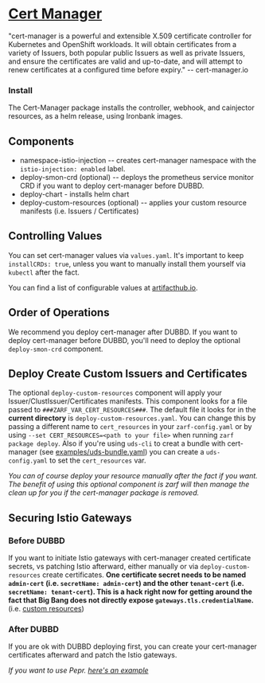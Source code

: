 # [Cert Manager](https://cert-manager.io/)

"cert-manager is a powerful and extensible X.509 certificate controller for Kubernetes and OpenShift workloads. It will obtain certificates from a variety of Issuers, both popular public Issuers as well as private Issuers, and ensure the certificates are valid and up-to-date, and will attempt to renew certificates at a configured time before expiry." -- cert-manager.io

### Install

The Cert-Manager package installs the controller, webhook, and cainjector resources, as a helm release, using Ironbank images.

## Components

- namespace-istio-injection -- creates cert-manager namespace with the `istio-injection: enabled` label.
- deploy-smon-crd (optional) -- deploys the prometheus service monitor CRD if you want to deploy cert-manager before DUBBD.
- deploy-chart - installs helm chart
- deploy-custom-resources (optional) -- applies your custom resource manifests (i.e. Issuers / Certificates)

## Controlling Values

You can set cert-manager values via `values.yaml`. It's important to keep `installCRDs: true`, unless you want to manually install them yourself via `kubectl` after the fact.

You can find a list of configurable values at [artifacthub.io](https://artifacthub.io/packages/helm/cert-manager/cert-manager).

## Order of Operations

We recommend you deploy cert-manager after DUBBD. If you want to deploy cert-manager before DUBBD, you'll need to deploy the optional `deploy-smon-crd` component.

## Deploy Create Custom Issuers and Certificates

The optional `deploy-custom-resources` component will apply your Issuer/ClustIssuer/Certificates manifests. This component looks for a file passed to `###ZARF_VAR_CERT_RESOURCES###`. The default file it looks for in the **current directory** is `deploy-custom-resources.yaml`. You can change this by passing a different name to `cert_resources` in your `zarf-config.yaml` or by using `--set CERT_RESOURCES=<path to your file>` when running `zarf package deploy`. Also if you're using `uds-cli` to creat a bundle with cert-manager (see [examples/uds-bundle.yaml](/examples/uds-bundle.yaml)) you can create a `uds-config.yaml` to set the `cert_resources` var.

_You can of course deploy your resource manually after the fact if you want. The benefit of using this optional component is zarf will then manage the clean up for you if the cert-manager package is removed._

## Securing Istio Gateways

### Before DUBBD

If you want to initiate Istio gateways with cert-manager created certificate secrets, vs patching Istio afterward, either manually or via `deploy-custom-resources` create certificates. **One certificate secret needs to be named `admin-cert` (i.e. `secretName: admin-cert`) and the other `tenant-cert` (i.e. `secretName: tenant-cert`). This is a hack right now for getting around the fact that Big Bang does not directly expose `gateways.tls.credentialName`.** (i.e. [custom resources](examples/deploy-custom-resources.yaml#L42))

### After DUBBD

If you are ok with DUBBD deploying first, you can create your cert-manager certificates afterward and patch the Istio gateways.

_If you want to use Pepr. [here's an example](https://github.com/TristanHoladay/cert-manager-pepr)_
